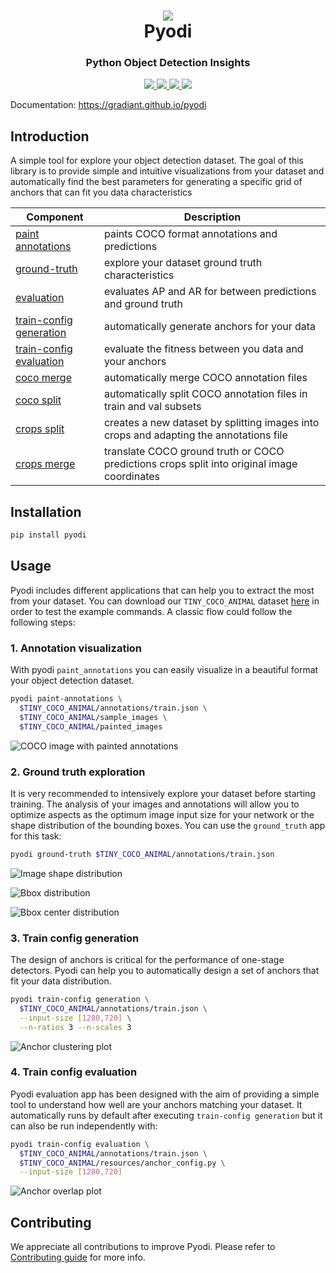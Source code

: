 
<h1 align="center">
  <div>
    <img style="max-width: 65px" src="docs/images/logo.svg" >
  </div>
  <b>Pyodi</b><br>
</h1>


<h3 align="center">
  <b>Python Object Detection Insights</b><br>
</h3>

<p align="center">
    <a href="https://pypi.org/project/pyodi/">
        <img src="https://img.shields.io/pypi/v/pyodi" />
    </a>
    <a href="https://www.python.org/">
        <img src="https://img.shields.io/badge/Python-3.8-ff69b4.svg" />
    </a>
    <a href="https://github.com/Gradiant/pyodi/actions?query=workflow%3A%22Continuous+Integration%22">
        <img src="https://github.com/pyodi/pyodi/workflows/Continuous%20Integration/badge.svg?branch=master" />
    </a>
    <a href= "https://github.com/Gradiant/pyodi/blob/master/LICENSE">
        <img src="https://img.shields.io/badge/License-MPL%202.0-brightgreen.svg" />
    </a>
</p>


Documentation: https://gradiant.github.io/pyodi

## Introduction

A simple tool for explore your object detection dataset. The goal of this library is to provide simple and intuitive visualizations from your dataset and automatically find the best parameters for generating a specific grid of anchors that can fit you data characteristics

| Component  | Description  |
|---|---|
| [paint annotations](https://gradiant.github.io/pyodi/reference/apps/paint-annotations/)  | paints COCO format annotations and predictions  |
| [ground-truth](https://gradiant.github.io/pyodi/reference/apps/ground-truth/) |  explore your dataset ground truth characteristics |
| [evaluation](https://gradiant.github.io/pyodi/reference/apps/evaluation/)  | evaluates AP and AR for between predictions and ground truth |
| [train-config generation](https://gradiant.github.io/pyodi/reference/apps/train-config-generation/)  | automatically generate anchors for your data  |
| [train-config evaluation](https://gradiant.github.io/pyodi/reference/apps/train-config-evaluation/)  | evaluate the fitness between you data and your anchors  |
| [coco merge](https://gradiant.github.io/pyodi/reference/apps/coco-merge/)  | automatically merge COCO annotation files  |
| [coco split](https://gradiant.github.io/pyodi/reference/apps/coco-split/)  | automatically split COCO annotation files in train and val subsets |
| [crops split](https://gradiant.github.io/pyodi/reference/apps/crops-split/)  | creates a new dataset by splitting images into crops and adapting the annotations file |
| [crops merge](https://gradiant.github.io/pyodi/reference/apps/crops-merge/)  | translate COCO ground truth or COCO predictions crops split into original image coordinates |


## Installation

```bash
pip install pyodi
```

## Usage

Pyodi includes different applications that can help you to extract the most from your dataset. You can download our `TINY_COCO_ANIMAL` dataset [here](https://github.com/Gradiant/pyodi/releases/download/v0.0.1/TINY_COCO_ANIMAL.zip) in order to test the example commands. A classic flow could follow the following steps:

### 1. Annotation visualization

With pyodi `paint_annotations` you can easily visualize in a beautiful format your object detection dataset.

```bash
pyodi paint-annotations \
  $TINY_COCO_ANIMAL/annotations/train.json \
  $TINY_COCO_ANIMAL/sample_images \
  $TINY_COCO_ANIMAL/painted_images
```

![COCO image with painted annotations](docs/images/coco_sample_82680.jpg)

### 2. Ground truth exploration

It is very recommended to intensively explore your dataset before starting training. The analysis of your images and annotations will allow you to optimize aspects as the optimum image input size for your network or the shape distribution of the bounding boxes. You can use the `ground_truth` app for this task:

```bash
pyodi ground-truth $TINY_COCO_ANIMAL/annotations/train.json
```

![Image shape distribution](docs/images/ground_truth/gt_img_shapes.png)

![Bbox distribution](docs/images/ground_truth/gt_bb_shapes.png)

![Bbox center distribution](docs/images/ground_truth/gt_bb_centers.png)

### 3. Train config generation

The design of anchors is critical for the performance of one-stage detectors. Pyodi can help you to automatically design a set of anchors that fit your data distribution.

```bash
pyodi train-config generation \
  $TINY_COCO_ANIMAL/annotations/train.json \
  --input-size [1280,720] \
  --n-ratios 3 --n-scales 3
```

![Anchor clustering plot](docs/images/train-config-generation/clusters.png)

### 4. Train config evaluation

Pyodi evaluation app has been designed with the aim of providing a simple tool to understand how well are your anchors matching your dataset. It automatically runs by default after executing `train-config generation` but it can also be run independently with:

```bash
pyodi train-config evaluation \
  $TINY_COCO_ANIMAL/annotations/train.json \
  $TINY_COCO_ANIMAL/resources/anchor_config.py \
  --input-size [1280,720]
```

![Anchor overlap plot](docs/images/train-config-evaluation/overlap.png)

## Contributing

We appreciate all contributions to improve Pyodi. Please refer to [Contributing guide](.github/CONTRIBUTING.md) for more info.
